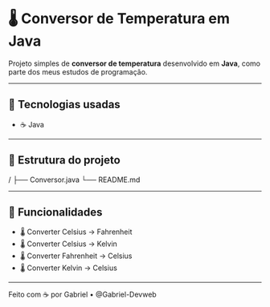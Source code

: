 # 🌡️ Conversor de Temperatura em Java

Projeto simples de **conversor de temperatura** desenvolvido em **Java**, como parte dos meus estudos de programação.


---

## 🚀 Tecnologias usadas

- ☕ Java



---

## 📂 Estrutura do projeto

/
├── Conversor.java
└── README.md


---

## 🎯 Funcionalidades

- 🌡️ Converter Celsius → Fahrenheit
- 🌡️ Converter Celsius → Kelvin
- 🌡️ Converter Fahrenheit → Celsius
- 🌡️ Converter Kelvin → Celsius

---

Feito com ☕ por Gabriel • @Gabriel-Devweb